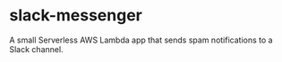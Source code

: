 # slack-messenger
A small Serverless AWS Lambda app that sends spam notifications to a Slack channel.
